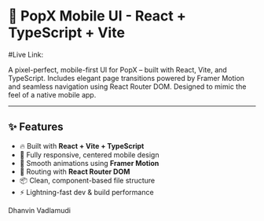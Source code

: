 # 🚀 PopX Mobile UI - React + TypeScript + Vite

#Live Link:

A pixel-perfect, mobile-first UI for PopX – built with React, Vite, and TypeScript. Includes elegant page transitions powered by Framer Motion and seamless navigation using React Router DOM. Designed to mimic the feel of a native mobile app.

---

## ✨ Features

- 🔥 Built with **React + Vite + TypeScript**
- 🎨 Fully responsive, centered mobile design
- 💫 Smooth animations using **Framer Motion**
- 🧭 Routing with **React Router DOM**
- 📦 Clean, component-based file structure
- ⚡ Lightning-fast dev & build performance

Dhanvin Vadlamudi
